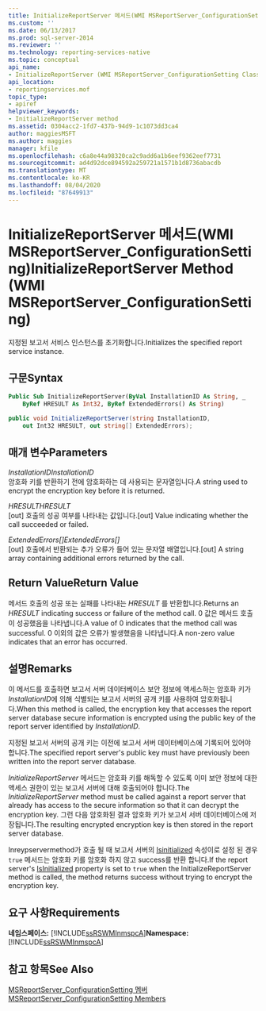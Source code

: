 ```yaml
---
title: InitializeReportServer 메서드(WMI MSReportServer_ConfigurationSetting) | Microsoft Docs
ms.custom: ''
ms.date: 06/13/2017
ms.prod: sql-server-2014
ms.reviewer: ''
ms.technology: reporting-services-native
ms.topic: conceptual
api_name:
- InitializeReportServer (WMI MSReportServer_ConfigurationSetting Class)
api_location:
- reportingservices.mof
topic_type:
- apiref
helpviewer_keywords:
- InitializeReportServer method
ms.assetid: 0304acc2-1fd7-437b-94d9-1c1073dd3ca4
author: maggiesMSFT
ms.author: maggies
manager: kfile
ms.openlocfilehash: c6a8e44a98320ca2c9add6a1b6eef9362eef7731
ms.sourcegitcommit: ad4d92dce894592a259721a1571b1d8736abacdb
ms.translationtype: MT
ms.contentlocale: ko-KR
ms.lasthandoff: 08/04/2020
ms.locfileid: "87649913"
---
```

# <a name="initializereportserver-method-wmi-msreportserver_configurationsetting"></a><span data-ttu-id="e5352-102">InitializeReportServer 메서드(WMI MSReportServer_ConfigurationSetting)</span><span class="sxs-lookup"><span data-stu-id="e5352-102">InitializeReportServer Method (WMI MSReportServer_ConfigurationSetting)</span></span>
  <span data-ttu-id="e5352-103">지정된 보고서 서비스 인스턴스를 초기화합니다.</span><span class="sxs-lookup"><span data-stu-id="e5352-103">Initializes the specified report service instance.</span></span>  
  
## <a name="syntax"></a><span data-ttu-id="e5352-104">구문</span><span class="sxs-lookup"><span data-stu-id="e5352-104">Syntax</span></span>  
  
```vb  
Public Sub InitializeReportServer(ByVal InstallationID As String, _  
    ByRef HRESULT As Int32, ByRef ExtendedErrors() As String)  
```  
  
```csharp  
public void InitializeReportServer(string InstallationID,   
    out Int32 HRESULT, out string[] ExtendedErrors);  
```  
  
## <a name="parameters"></a><span data-ttu-id="e5352-105">매개 변수</span><span class="sxs-lookup"><span data-stu-id="e5352-105">Parameters</span></span>  
 <span data-ttu-id="e5352-106">*InstallationID*</span><span class="sxs-lookup"><span data-stu-id="e5352-106">*InstallationID*</span></span>  
 <span data-ttu-id="e5352-107">암호화 키를 반환하기 전에 암호화하는 데 사용되는 문자열입니다.</span><span class="sxs-lookup"><span data-stu-id="e5352-107">A string used to encrypt the encryption key before it is returned.</span></span>  
  
 <span data-ttu-id="e5352-108">*HRESULT*</span><span class="sxs-lookup"><span data-stu-id="e5352-108">*HRESULT*</span></span>  
 <span data-ttu-id="e5352-109">[out] 호출의 성공 여부를 나타내는 값입니다.</span><span class="sxs-lookup"><span data-stu-id="e5352-109">[out] Value indicating whether the call succeeded or failed.</span></span>  
  
 <span data-ttu-id="e5352-110">*ExtendedErrors[]*</span><span class="sxs-lookup"><span data-stu-id="e5352-110">*ExtendedErrors[]*</span></span>  
 <span data-ttu-id="e5352-111">[out] 호출에서 반환되는 추가 오류가 들어 있는 문자열 배열입니다.</span><span class="sxs-lookup"><span data-stu-id="e5352-111">[out] A string array containing additional errors returned by the call.</span></span>  
  
## <a name="return-value"></a><span data-ttu-id="e5352-112">Return Value</span><span class="sxs-lookup"><span data-stu-id="e5352-112">Return Value</span></span>  
 <span data-ttu-id="e5352-113">메서드 호출의 성공 또는 실패를 나타내는 *HRESULT* 를 반환합니다.</span><span class="sxs-lookup"><span data-stu-id="e5352-113">Returns an *HRESULT* indicating success or failure of the method call.</span></span> <span data-ttu-id="e5352-114">0 값은 메서드 호출이 성공했음을 나타냅니다.</span><span class="sxs-lookup"><span data-stu-id="e5352-114">A value of 0 indicates that the method call was successful.</span></span> <span data-ttu-id="e5352-115">0 이외의 값은 오류가 발생했음을 나타냅니다.</span><span class="sxs-lookup"><span data-stu-id="e5352-115">A non-zero value indicates that an error has occurred.</span></span>  
  
## <a name="remarks"></a><span data-ttu-id="e5352-116">설명</span><span class="sxs-lookup"><span data-stu-id="e5352-116">Remarks</span></span>  
 <span data-ttu-id="e5352-117">이 메서드를 호출하면 보고서 서버 데이터베이스 보안 정보에 액세스하는 암호화 키가 *InstallationID*에 의해 식별되는 보고서 서버의 공개 키를 사용하여 암호화됩니다.</span><span class="sxs-lookup"><span data-stu-id="e5352-117">When this method is called, the encryption key that accesses the report server database secure information is encrypted using the public key of the report server identified by *InstallationID*.</span></span>  
  
 <span data-ttu-id="e5352-118">지정된 보고서 서버의 공개 키는 이전에 보고서 서버 데이터베이스에 기록되어 있어야 합니다.</span><span class="sxs-lookup"><span data-stu-id="e5352-118">The specified report server's public key must have previously been written into the report server database.</span></span>  
  
 <span data-ttu-id="e5352-119">*InitializeReportServer* 메서드는 암호화 키를 해독할 수 있도록 이미 보안 정보에 대한 액세스 권한이 있는 보고서 서버에 대해 호출되어야 합니다.</span><span class="sxs-lookup"><span data-stu-id="e5352-119">The *InitializeReportServer* method must be called against a report server that already has access to the secure information so that it can decrypt the encryption key.</span></span> <span data-ttu-id="e5352-120">그런 다음 암호화된 결과 암호화 키가 보고서 서버 데이터베이스에 저장됩니다.</span><span class="sxs-lookup"><span data-stu-id="e5352-120">The resulting encrypted encryption key is then stored in the report server database.</span></span>  
  
 <span data-ttu-id="e5352-121">Inreypservermethod가 호출 될 때 보고서 서버의 [Isinitialized](configurationsetting-property-isinitialized.md) 속성이로 설정 된 경우 `true` 메서드는 암호화 키를 암호화 하지 않고 success를 반환 합니다.</span><span class="sxs-lookup"><span data-stu-id="e5352-121">If the report server's [IsInitialized](configurationsetting-property-isinitialized.md) property is set to `true` when the InitializeReportServer method is called, the method returns success without trying to encrypt the encryption key.</span></span>  
  
## <a name="requirements"></a><span data-ttu-id="e5352-122">요구 사항</span><span class="sxs-lookup"><span data-stu-id="e5352-122">Requirements</span></span>  
 <span data-ttu-id="e5352-123">**네임스페이스:** [!INCLUDE[ssRSWMInmspcA](../../includes/ssrswminmspca-md.md)]</span><span class="sxs-lookup"><span data-stu-id="e5352-123">**Namespace:** [!INCLUDE[ssRSWMInmspcA](../../includes/ssrswminmspca-md.md)]</span></span>  
  
## <a name="see-also"></a><span data-ttu-id="e5352-124">참고 항목</span><span class="sxs-lookup"><span data-stu-id="e5352-124">See Also</span></span>  
 [<span data-ttu-id="e5352-125">MSReportServer_ConfigurationSetting 멤버</span><span class="sxs-lookup"><span data-stu-id="e5352-125">MSReportServer_ConfigurationSetting Members</span></span>](msreportserver-configurationsetting-members.md)  
  
  
